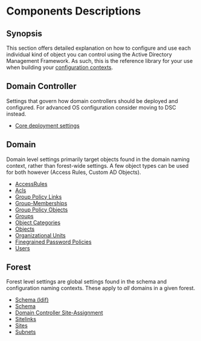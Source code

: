 ﻿# Components Descriptions

## Synopsis

This section offers detailed explanation on how to configure and use each individual kind of object you can control using the Active Directory Management Framework.
As such, this is the reference library for your use when building your [configuration contexts](../advanced/contexts-advanced.html).

## Domain Controller

Settings that govern how domain controllers should be deployed and configured.
For advanced OS configuration consider moving to DSC instead.

+ [Core deployment settings](dc/core.html)

## Domain

Domain level settings primarily target objects found in the domain naming context, rather than forest-wide settings.
A few object types can be used for both however (Access Rules, Custom AD Objects).

+ [AccessRules](domain/accessrules.html)
+ [Acls](domain/acls.html)
+ [Group Policy Links](domain/gplinks.html)
+ [Group-Memberships](domain/groupmemberships.html)
+ [Group Policy Objects](domain/grouppolicies.html)
+ [Groups](domain/groups.html)
+ [Object Categories](domain/object-categories.html)
+ [Objects](domain/objects.html)
+ [Organizational Units](domain/organizationalunits.html)
+ [Finegrained Password Policies](domain/password-policies.html)
+ [Users](domain/users.html)

## Forest

Forest level settings are global settings found in the schema and configuration naming contexts.
These apply to _all_ domains in a given forest.

+ [Schema (ldif)](forest/schema-ldif.html)
+ [Schema](forest/schema.html)
+ [Domain Controller Site-Assignment](forest/servers.html)
+ [Sitelinks](forest/sitelinks.html)
+ [Sites](forest/sites.html)
+ [Subnets](forest/subnets.html)
